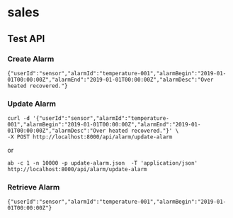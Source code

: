 # sales

## Test API


### Create Alarm
```
{"userId":"sensor","alarmId":"temperature-001","alarmBegin":"2019-01-01T00:00:00Z","alarmEnd":"2019-01-01T00:00:00Z","alarmDesc":"Over heated recovered."}
```

### Update Alarm

```
curl -d '{"userId":"sensor","alarmId":"temperature-001","alarmBegin":"2019-01-01T00:00:00Z","alarmEnd":"2019-01-01T00:00:00Z","alarmDesc":"Over heated recovered."}' \
-X POST http://localhost:8000/api/alarm/update-alarm
```
or
```
ab -c 1 -n 10000 -p update-alarm.json  -T 'application/json' http://localhost:8000/api/alarm/update-alarm
```

### Retrieve Alarm
```
{"userId":"sensor","alarmId":"temperature-001","alarmBegin":"2019-01-01T00:00:00Z"}
```

